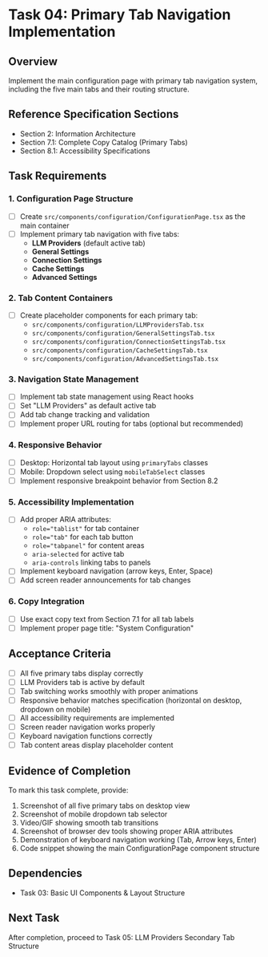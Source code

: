 # Task 04: Primary Tab Navigation Implementation

## Overview
Implement the main configuration page with primary tab navigation system, including the five main tabs and their routing structure.

## Reference Specification Sections
- Section 2: Information Architecture
- Section 7.1: Complete Copy Catalog (Primary Tabs)
- Section 8.1: Accessibility Specifications

## Task Requirements

### 1. Configuration Page Structure
- [ ] Create `src/components/configuration/ConfigurationPage.tsx` as the main container
- [ ] Implement primary tab navigation with five tabs:
  - **LLM Providers** (default active tab)
  - **General Settings**
  - **Connection Settings** 
  - **Cache Settings**
  - **Advanced Settings**

### 2. Tab Content Containers
- [ ] Create placeholder components for each primary tab:
  - `src/components/configuration/LLMProvidersTab.tsx`
  - `src/components/configuration/GeneralSettingsTab.tsx`
  - `src/components/configuration/ConnectionSettingsTab.tsx`
  - `src/components/configuration/CacheSettingsTab.tsx`
  - `src/components/configuration/AdvancedSettingsTab.tsx`

### 3. Navigation State Management
- [ ] Implement tab state management using React hooks
- [ ] Set "LLM Providers" as default active tab
- [ ] Add tab change tracking and validation
- [ ] Implement proper URL routing for tabs (optional but recommended)

### 4. Responsive Behavior
- [ ] Desktop: Horizontal tab layout using `primaryTabs` classes
- [ ] Mobile: Dropdown select using `mobileTabSelect` classes
- [ ] Implement responsive breakpoint behavior from Section 8.2

### 5. Accessibility Implementation
- [ ] Add proper ARIA attributes:
  - `role="tablist"` for tab container
  - `role="tab"` for each tab button
  - `role="tabpanel"` for content areas
  - `aria-selected` for active tab
  - `aria-controls` linking tabs to panels
- [ ] Implement keyboard navigation (arrow keys, Enter, Space)
- [ ] Add screen reader announcements for tab changes

### 6. Copy Integration
- [ ] Use exact copy text from Section 7.1 for all tab labels
- [ ] Implement proper page title: "System Configuration"

## Acceptance Criteria
- [ ] All five primary tabs display correctly
- [ ] LLM Providers tab is active by default
- [ ] Tab switching works smoothly with proper animations
- [ ] Responsive behavior matches specification (horizontal on desktop, dropdown on mobile)
- [ ] All accessibility requirements are implemented
- [ ] Screen reader navigation works properly
- [ ] Keyboard navigation functions correctly
- [ ] Tab content areas display placeholder content

## Evidence of Completion
To mark this task complete, provide:
1. Screenshot of all five primary tabs on desktop view
2. Screenshot of mobile dropdown tab selector
3. Video/GIF showing smooth tab transitions
4. Screenshot of browser dev tools showing proper ARIA attributes
5. Demonstration of keyboard navigation working (Tab, Arrow keys, Enter)
6. Code snippet showing the main ConfigurationPage component structure

## Dependencies
- Task 03: Basic UI Components & Layout Structure

## Next Task
After completion, proceed to Task 05: LLM Providers Secondary Tab Structure